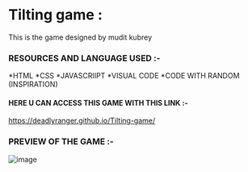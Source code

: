 # Tilting game :
 This is the game designed by mudit kubrey
 
 ### RESOURCES AND LANGUAGE USED :- 
 *HTML
 *CSS
 *JAVASCRIIPT
 *VISUAL CODE 
 *CODE WITH RANDOM (INSPIRATION)
 
 #### HERE U CAN ACCESS THIS GAME WITH THIS LINK :- 
  https://deadlyranger.github.io/Tilting-game/ 
  
  
  ### PREVIEW OF THE GAME :- 
  
  ![image](https://user-images.githubusercontent.com/94749969/161575581-11742323-8875-4c84-8d48-2e3b5bf358ea.png)

   

